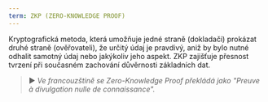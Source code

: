 ```yaml
---
term: ZKP (ZERO-KNOWLEDGE PROOF)
---
```


Kryptografická metoda, která umožňuje jedné straně (dokladači) prokázat druhé straně (ověřovateli), že určitý údaj je pravdivý, aniž by bylo nutné odhalit samotný údaj nebo jakýkoliv jeho aspekt. ZKP zajišťuje přesnost tvrzení při současném zachování důvěrnosti základních dat.

> ► *Ve francouzštině se Zero-Knowledge Proof překládá jako "Preuve à divulgation nulle de connaissance".*